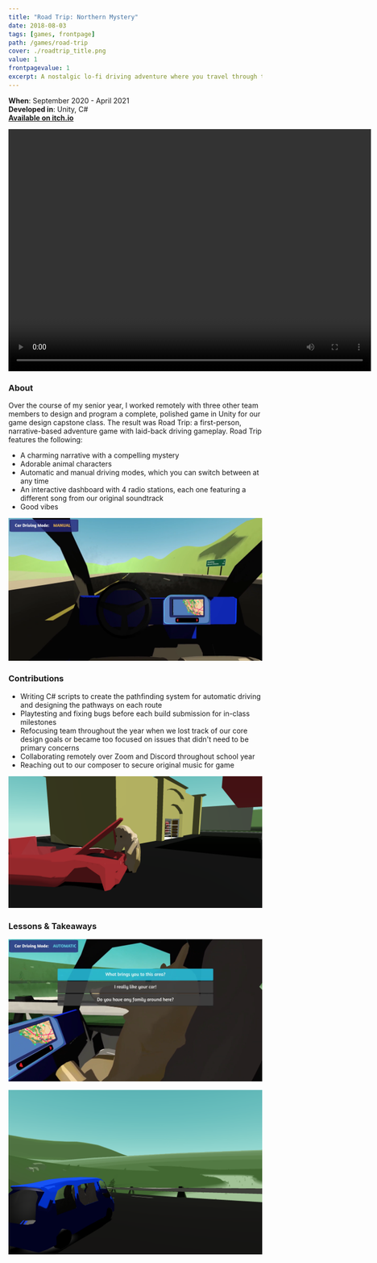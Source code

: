 ```yaml
---
title: "Road Trip: Northern Mystery"
date: 2018-08-03
tags: [games, frontpage]
path: /games/road-trip
cover: ./roadtrip_title.png
value: 1
frontpagevalue: 1
excerpt: A nostalgic lo-fi driving adventure where you travel through the mountains to discover the story of your long lost grandmother.
---
```

**When**: September 2020 - April 2021 <br>
**Developed in**: Unity, C# <br>
**[Available on itch.io](https://elijahcobb.itch.io/road-trip)**

<style>
    video {
        display:block;
        margin: 0 auto;
    }
</style>
<video width="720" height="480" controls>
  <source src="driving.mp4" type="video/mp4">
</video>

### About
Over the course of my senior year, I worked remotely with three other team members to design and program a complete, polished game in Unity for our game design capstone class. The result was Road Trip: a first-person, narrative-based adventure game with laid-back driving gameplay. Road Trip features the following:
* A charming narrative with a compelling mystery 
* Adorable animal characters
* Automatic and manual driving modes, which you can switch between at any time
* An interactive dashboard with 4 radio stations, each one featuring a different song from our original soundtrack
* Good vibes

![](intro.png)

### Contributions
* Writing C# scripts to create the pathfinding system for automatic driving and designing the pathways on each route
* Playtesting and fixing bugs before each build submission for in-class milestones
* Refocusing team throughout the year when we lost track of our core design goals or became too focused on issues that didn't need to be primary concerns
* Collaborating remotely over Zoom and Discord throughout school year
* Reaching out to our composer to secure original music for game

![](hood.png)

### Lessons & Takeaways

![](dialogue.png)

![](lookout.png)
